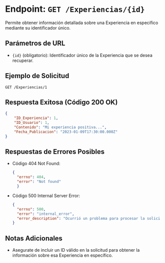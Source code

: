 # Endpoint: `GET /Experiencias/{id}`

Permite obtener información detallada sobre una Experiencia en específico mediante su identificador único.

## Parámetros de URL
- `{id}` (obligatorio): Identificador único de la Experiencia que se desea recuperar.

## Ejemplo de Solicitud
```http
GET /Experiencias/1
```

## Respuesta Exitosa (Código 200 OK)
```json
{
    "ID_Experiencia": 1,
    "ID_Usuario": 1,
    "Contenido": "Mi experiencia positiva...",
    "Fecha_Publicacion": "2023-01-09T17:30:00.000Z"
}
```

## Respuestas de Errores Posibles
- Código 404 Not Found:

  ```json
  {
    "errno": 404,
    "error": "Not found"
    }
  ```

- Código 500 Internal Server Error:
  ```json
  {
    "errno": 500,
    "error": "internal_error",
    "error_description": "Ocurrió un problema para procesar la solicitud"
  }
  ``` 

## Notas Adicionales

- Asegurate de incluir un ID válido en la solicitud para obtener la información
  sobre esa Experiencia en específico.
